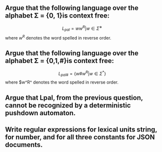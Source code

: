 ## Argue that the following language over the alphabet Σ = {0, 1}is context free:

$$L_{pal}= {ww^R |w \in \Sigma^∗}$$
where $w^R$ denotes the word spelled in reverse order.

## Argue that the following language over the alphabet Σ = {0,1,#}is context free:

$$L_{pal\#}= \{w\#w^R |w\in \Sigma^*\}$$
where $w^R^ denotes the word spelled in reverse order.

## Argue that Lpal, from the previous question, cannot be recognized by a deterministic pushdown automaton.

## Write regular expressions for lexical units string, for number, and for all three constants for JSON documents.
